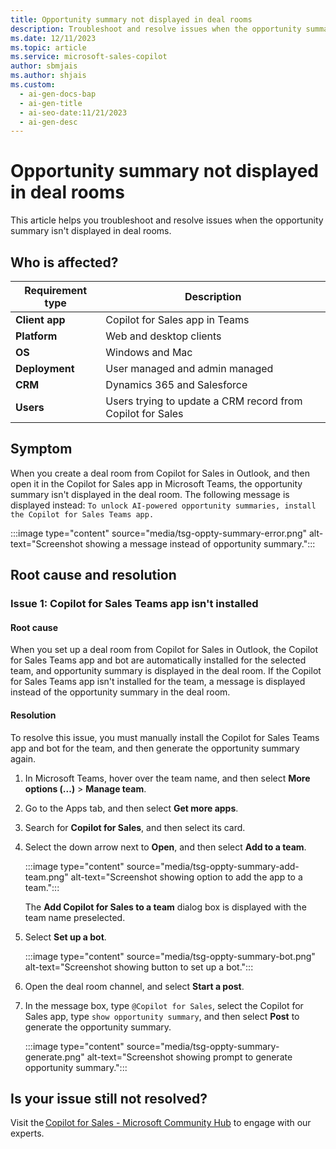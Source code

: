 ```yaml
---
title: Opportunity summary not displayed in deal rooms
description: Troubleshoot and resolve issues when the opportunity summary isn't displayed in deal rooms.
ms.date: 12/11/2023
ms.topic: article
ms.service: microsoft-sales-copilot
author: sbmjais
ms.author: shjais
ms.custom:
  - ai-gen-docs-bap
  - ai-gen-title
  - ai-seo-date:11/21/2023
  - ai-gen-desc
---
```


# Opportunity summary not displayed in deal rooms

This article helps you troubleshoot and resolve issues when the opportunity summary isn't displayed in deal rooms.

## Who is affected?

| Requirement type |Description  |
|---------|---------|
|**Client app**     |  Copilot for Sales app in Teams        |
|**Platform**     | Web and desktop clients         |
|**OS**     | Windows and Mac         |
|**Deployment**     | User managed and admin managed       |
|**CRM**     | Dynamics 365 and Salesforce      |
|**Users**     | Users trying to update a CRM record from Copilot for Sales |

## Symptom

When you create a deal room from Copilot for Sales in Outlook, and then open it in the Copilot for Sales app in Microsoft Teams, the opportunity summary isn't displayed in the deal room. The following message is displayed instead: `To unlock AI-powered opportunity summaries, install the Copilot for Sales Teams app.`

:::image type="content" source="media/tsg-oppty-summary-error.png" alt-text="Screenshot showing a message instead of opportunity summary.":::

## Root cause and resolution

### Issue 1: Copilot for Sales Teams app isn't installed

#### Root cause

When you set up a deal room from Copilot for Sales in Outlook, the Copilot for Sales Teams app and bot are automatically installed for the selected team, and opportunity summary is displayed in the deal room. If the Copilot for Sales Teams app isn't installed for the team, a message is displayed instead of the opportunity summary in the deal room.

#### Resolution

To resolve this issue, you must manually install the Copilot for Sales Teams app and bot for the team, and then generate the opportunity summary again.

1. In Microsoft Teams, hover over the team name, and then select **More options (...)** > **Manage team**.

2. Go to the Apps tab, and then select **Get more apps**.

3. Search for **Copilot for Sales**, and then select its card.

4. Select the down arrow next to **Open**, and then select **Add to a team**.

    :::image type="content" source="media/tsg-oppty-summary-add-team.png" alt-text="Screenshot showing option to add the app to a team.":::

    The **Add Copilot for Sales to a team** dialog box is displayed with the team name preselected.

5. Select **Set up a bot**.

    :::image type="content" source="media/tsg-oppty-summary-bot.png" alt-text="Screenshot showing button to set up a bot.":::

6. Open the deal room channel, and select **Start a post**.

7. In the message box, type `@Copilot for Sales`, select the Copilot for Sales app, type `show opportunity summary`, and then select **Post** to generate the opportunity summary.

    :::image type="content" source="media/tsg-oppty-summary-generate.png" alt-text="Screenshot showing prompt to generate opportunity summary.":::

## Is your issue still not resolved?

Visit the [Copilot for Sales - Microsoft Community Hub](https://techcommunity.microsoft.com/t5/viva-sales/bd-p/VivaSales) to engage with our experts.
